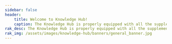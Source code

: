 ```yaml
---
sidebar: false
header:
    title: Welcome to Knowledge Hub!
    caption: The Knowledge Hub is properly equipped with all the supplemental information required to assist you with your project. Browse through the page as it contains informative articles about the LoRaWAN and further details on the Internet of Things (IoT) to gain a better understanding of the device and the innovative technology utilized by RAKwireless products.
rak_desc: The Knowledge Hub is properly equipped with all the supplemental information required to assist you with your project. Browse through the page as it contains informative articles about the LoRaWAN and further details on the Internet of Things (IoT) to gain a better understanding of the device and the innovative technology utilized by RAKwireless products.
rak_img: /assets/images/knowledge-hub/banners/general_banner.jpg
---
```

<rk-blog />
